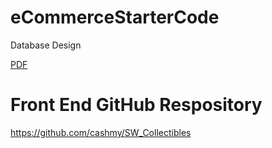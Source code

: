 # eCommerceStarterCode

Database Design

[PDF](https://github.com/cashmy/Themed-eCommerce/blob/main/ERD%20Diagram.pdf)


# Front End GitHub Respository

https://github.com/cashmy/SW_Collectibles
